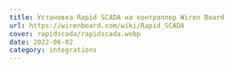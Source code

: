 ```yaml
---
title: Установка Rapid SCADA на контроллер Wiren Board
url: https://wirenboard.com/wiki/Rapid_SCADA
cover: rapidscada/rapidscada.webp
date: 2022-06-02
category: integrations
---
```

